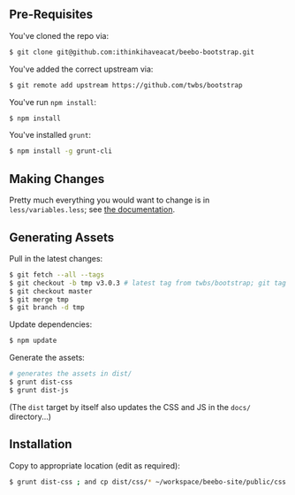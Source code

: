 ## Pre-Requisites

You've cloned the repo via:

````sh
$ git clone git@github.com:ithinkihaveacat/beebo-bootstrap.git
````

You've added the correct upstream via:

````sh
$ git remote add upstream https://github.com/twbs/bootstrap
````

You've run `npm install`:

````sh
$ npm install
````

You've installed `grunt`:

````sh
$ npm install -g grunt-cli
````

## Making Changes

Pretty much everything you would want to change is in `less/variables.less`; see [the documentation](http://getbootstrap.com/customize/#less-variables).

## Generating Assets

Pull in the latest changes:

````sh
$ git fetch --all --tags
$ git checkout -b tmp v3.0.3 # latest tag from twbs/bootstrap; git tag | tail -1
$ git checkout master
$ git merge tmp
$ git branch -d tmp
````

Update dependencies:

````sh
$ npm update
````

Generate the assets:

````sh
# generates the assets in dist/
$ grunt dist-css 
$ grunt dist-js
````

(The `dist` target by itself also updates the CSS and JS in the `docs/`
directory...)

## Installation

Copy to appropriate location (edit as required):

````sh
$ grunt dist-css ; and cp dist/css/* ~/workspace/beebo-site/public/css
````
